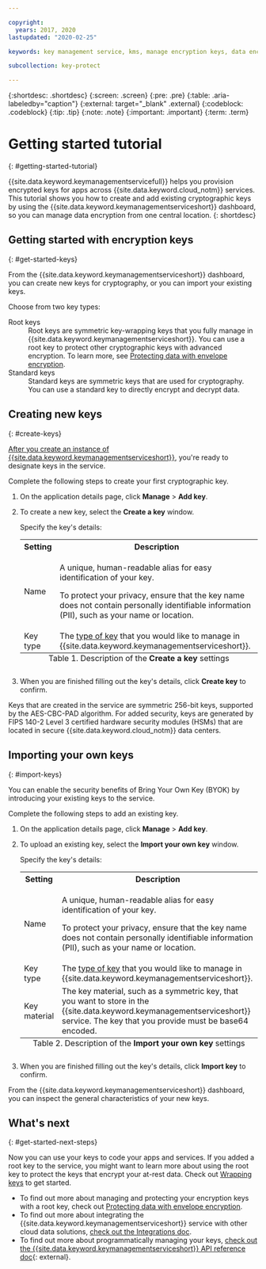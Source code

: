 ```yaml
---

copyright:
  years: 2017, 2020
lastupdated: "2020-02-25"

keywords: key management service, kms, manage encryption keys, data encryption, data-at-rest, protect data encryption keys

subcollection: key-protect

---
```


{:shortdesc: .shortdesc}
{:screen: .screen}
{:pre: .pre}
{:table: .aria-labeledby="caption"}
{:external: target="_blank" .external}
{:codeblock: .codeblock}
{:tip: .tip}
{:note: .note}
{:important: .important}
{:term: .term}

# Getting started tutorial
{: #getting-started-tutorial}

{{site.data.keyword.keymanagementservicefull}} helps you provision encrypted keys for apps across {{site.data.keyword.cloud_notm}} services. This tutorial shows you how to create and add existing cryptographic keys by using the {{site.data.keyword.keymanagementserviceshort}} dashboard, so you can manage data encryption from one central location.
{: shortdesc}

## Getting started with encryption keys
{: #get-started-keys}

From the {{site.data.keyword.keymanagementserviceshort}} dashboard, you can create new keys for cryptography, or you can import your existing keys. 

Choose from two key types:

<dl>
  <dt>Root keys</dt>
    <dd>Root keys are symmetric key-wrapping keys that you fully manage in {{site.data.keyword.keymanagementserviceshort}}. You can use a root key to protect other cryptographic keys with advanced encryption. To learn more, see <a href="/docs/key-protect?topic=key-protect-envelope-encryption">Protecting data with envelope encryption</a>.</dd>
  <dt>Standard keys</dt>
    <dd>Standard keys are symmetric keys that are used for cryptography. You can use a standard key to directly encrypt and decrypt data.</dd>
</dl>

## Creating new keys
{: #create-keys}

[After you create an instance of {{site.data.keyword.keymanagementserviceshort}}](/docs/key-protect?topic=key-protect-provision), you're ready to designate keys in the service. 

Complete the following steps to create your first cryptographic key. 

1. On the application details page, click **Manage** &gt; **Add key**.
2. To create a new key, select the **Create a key** window.

    Specify the key's details:

    <table>
      <tr>
        <th>Setting</th>
        <th>Description</th>
      </tr>
      <tr>
        <td>Name</td>
        <td>
          <p>A unique, human-readable alias for easy identification of your key.</p>
          <p>To protect your privacy, ensure that the key name does not contain personally identifiable information (PII), such as your name or location.</p>
        </td>
      </tr>
      <tr>
        <td>Key type</td>
        <td>The <a href="/docs/key-protect?topic=key-protect-envelope-encryption#key-types">type of key</a> that you would like to manage in {{site.data.keyword.keymanagementserviceshort}}.</td>
      </tr>
      <caption style="caption-side:bottom;">Table 1. Description of the <b>Create a key</b> settings</caption>
    </table>

3. When you are finished filling out the key's details, click **Create key** to confirm. 

Keys that are created in the service are symmetric 256-bit keys, supported by the AES-CBC-PAD algorithm. For added security, keys are generated by FIPS 140-2 Level 3 certified hardware security modules (HSMs) that are located in secure {{site.data.keyword.cloud_notm}} data centers. 

## Importing your own keys
{: #import-keys}

You can enable the security benefits of Bring Your Own Key (BYOK) by introducing your existing keys to the service. 

Complete the following steps to add an existing key.

1. On the application details page, click **Manage** &gt; **Add key**.
2. To upload an existing key, select the **Import your own key** window.

    Specify the key's details:

    <table>
      <tr>
        <th>Setting</th>
        <th>Description</th>
      </tr>
      <tr>
        <td>Name</td>
        <td>
          <p>A unique, human-readable alias for easy identification of your key.</p>
          <p>To protect your privacy, ensure that the key name does not contain personally identifiable information (PII), such as your name or location.</p>
        </td>
      </tr>
      <tr>
        <td>Key type</td>
        <td>The <a href="/docs/key-protect?topic=key-protect-envelope-encryption#key-types">type of key</a> that you would like to manage in {{site.data.keyword.keymanagementserviceshort}}.</td>
      </tr>
      <tr>
        <td>Key material</td>
        <td>The key material, such as a symmetric key, that you want to store in the {{site.data.keyword.keymanagementserviceshort}} service. The key that you provide must be base64 encoded.</td>
      </tr>
      <caption style="caption-side:bottom;">Table 2. Description of the <b>Import your own key</b> settings</caption>
    </table>

3. When you are finished filling out the key's details, click **Import key** to confirm. 

From the {{site.data.keyword.keymanagementserviceshort}} dashboard, you can inspect the general characteristics of your new keys. 

## What's next
{: #get-started-next-steps}

Now you can use your keys to code your apps and services. If you added a root key to the service, you might want to learn more about using the root key to protect the keys that encrypt your at-rest data. Check out [Wrapping keys](/docs/key-protect?topic=key-protect-wrap-keys) to get started.

- To find out more about managing and protecting your encryption keys with a root key, check out [Protecting data with envelope encryption](/docs/key-protect?topic=key-protect-envelope-encryption).
- To find out more about integrating the {{site.data.keyword.keymanagementserviceshort}} service with other cloud data solutions, [check out the Integrations doc](/docs/key-protect?topic=key-protect-integrate-services).
- To find out more about programmatically managing your keys, [check out the {{site.data.keyword.keymanagementserviceshort}} API reference doc](/apidocs/key-protect){: external}.
